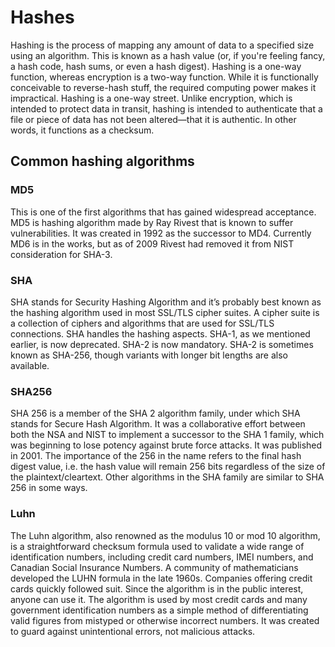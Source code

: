 # Hashes
Hashing is the process of mapping any amount of data to a specified size using an algorithm. This is known as a hash value (or, if you're feeling fancy, a hash code, hash sums, or even a hash digest). Hashing is a one-way function, whereas encryption is a two-way function. While it is functionally conceivable to reverse-hash stuff, the required computing power makes it impractical. Hashing is a one-way street.
Unlike encryption, which is intended to protect data in transit, hashing is intended to authenticate that a file or piece of data has not been altered—that it is authentic. In other words, it functions as a checksum.

## Common hashing algorithms
### MD5
This is one of the first algorithms that has gained widespread acceptance. MD5 is hashing algorithm made by Ray Rivest that is known to suffer vulnerabilities. It was created in 1992 as the successor to MD4. Currently MD6 is in the works, but as of 2009 Rivest had removed it from NIST consideration for SHA-3.

### SHA
SHA stands for Security Hashing Algorithm and it’s probably best known as the hashing algorithm used in most SSL/TLS cipher suites. A cipher suite is a collection of ciphers and algorithms that are used for SSL/TLS connections. SHA handles the hashing aspects. SHA-1, as we mentioned earlier, is now deprecated. SHA-2 is now mandatory. SHA-2 is sometimes known as SHA-256, though variants with longer bit lengths are also available.

### SHA256
SHA 256 is a member of the SHA 2 algorithm family, under which SHA stands for Secure Hash Algorithm. It was a collaborative effort between both the NSA and NIST to implement a successor to the SHA 1 family, which was beginning to lose potency against brute force attacks. It was published in 2001.
The importance of the 256 in the name refers to the final hash digest value, i.e. the hash value will remain 256 bits regardless of the size of the plaintext/cleartext. Other algorithms in the SHA family are similar to SHA 256 in some ways.

### Luhn
The Luhn algorithm, also renowned as the modulus 10 or mod 10 algorithm, is a straightforward checksum formula used to validate a wide range of identification numbers, including credit card numbers, IMEI numbers, and Canadian Social Insurance Numbers. A community of mathematicians developed the LUHN formula in the late 1960s. Companies offering credit cards quickly followed suit. Since the algorithm is in the public interest, anyone can use it. The algorithm is used by most credit cards and many government identification numbers as a simple method of differentiating valid figures from mistyped or otherwise incorrect numbers. It was created to guard against unintentional errors, not malicious attacks.
